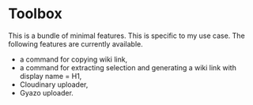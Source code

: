 # Toolbox

This is a bundle of minimal features.
This is specific to my use case.
The following features are currently available.
- a command for copying wiki link,
- a command for extracting selection and generating a wiki link with display name = H1,
- Cloudinary uploader,
- Gyazo uploader.
